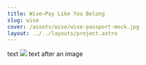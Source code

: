 ```yaml
---
title: Wise—Pay Like You Belong
slug: wise
cover: /assets/wise/wise-passport-mock.jpg
layout: ../../layouts/project.astro
---
```


text
![](/assets/wise/wise-passport-mock.jpg)
text after an image
